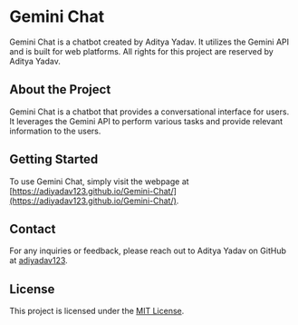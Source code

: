 # Gemini Chat

Gemini Chat is a chatbot created by Aditya Yadav. It utilizes the Gemini API and is built for web platforms. All rights for this project are reserved by Aditya Yadav.

## About the Project

Gemini Chat is a chatbot that provides a conversational interface for users. It leverages the Gemini API to perform various tasks and provide relevant information to the users.

## Getting Started

To use Gemini Chat, simply visit the webpage at [https://adiyadav123.github.io/Gemini-Chat/](https://adiyadav123.github.io/Gemini-Chat/). 

## Contact

For any inquiries or feedback, please reach out to Aditya Yadav on GitHub at [adiyadav123](https://github.com/adiyadav123).

## License

This project is licensed under the [MIT License](LICENSE).
